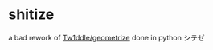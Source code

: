 # shitize
a bad rework of [Tw1ddle/geometrize](https://github.com/Tw1ddle/geometrize) 
done in python
シテゼ
